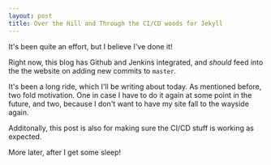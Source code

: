 ```yaml
---
layout: post
title: Over the Hill and Through the CI/CD woods for Jekyll
---
```


It's been quite an effort, but I believe I've done it!

Right now, this blog has Github and Jenkins integrated, and _should_ feed into the the website on adding new commits to `master`.

It's been a long ride, which I'll be writing about today. As mentioned before, two fold motivation. One in case I have to do it again at some point in the future, and two, because I don't want to have my site fall to the wayside again.

Additonally, this post is also for making sure the CI/CD stuff is working as expected.

More later, after I get some sleep!
